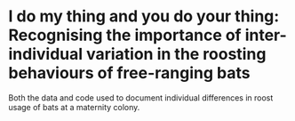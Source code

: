 # I do my thing and you do your thing: Recognising the importance of inter-individual variation in the roosting behaviours of free-ranging bats

Both the data and code used to document individual differences in roost usage of bats at a maternity colony.
